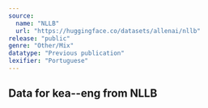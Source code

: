 ```yaml
---
source:
  name: "NLLB"
  url: "https://huggingface.co/datasets/allenai/nllb"
release: "public"
genre: "Other/Mix"
datatype: "Previous publication"
lexifier: "Portuguese"
---
```


## Data for kea--eng from NLLB
